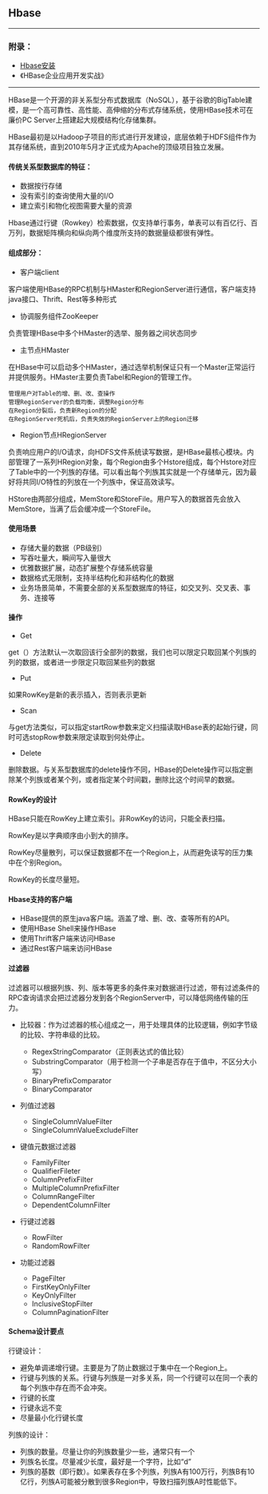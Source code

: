 ## Hbase

---

### 附录：

* [Hbase安装](http://blog.csdn.net/itomge/article/details/9970833)
* 《HBase企业应用开发实战》

-----

HBase是一个开源的非关系型分布式数据库（NoSQL），基于谷歌的BigTable建模，是一个高可靠性、高性能、高伸缩的分布式存储系统，使用HBase技术可在廉价PC Server上搭建起大规模结构化存储集群。

HBase最初是以Hadoop子项目的形式进行开发建设，底层依赖于HDFS组件作为其存储系统，直到2010年5月才正式成为Apache的顶级项目独立发展。

#### 传统关系型数据库的特征：

* 数据按行存储
* 没有索引的查询使用大量的I/O
* 建立索引和物化视图需要大量的资源

Hbase通过行键（Rowkey）检索数据，仅支持单行事务，单表可以有百亿行、百万列，数据矩阵横向和纵向两个维度所支持的数据量级都很有弹性。

####  组成部分：

* 客户端client

客户端使用HBase的RPC机制与HMaster和RegionServer进行通信，客户端支持java接口、Thrift、Rest等多种形式

* 协调服务组件ZooKeeper

负责管理HBase中多个HMaster的选举、服务器之间状态同步

* 主节点HMaster

在HBase中可以启动多个HMaster，通过选举机制保证只有一个Master正常运行并提供服务。HMaster主要负责Tabel和Region的管理工作。

```
管理用户对Table的增、删、改、查操作
管理RegionServer的负载均衡，调整Region分布
在Region分裂后，负责新Region的分配
在RegionServer死机后，负责失效的RegionServer上的Region迁移
```

* Region节点HRegionServer

负责响应用户的I/O请求，向HDFS文件系统读写数据，是HBase最核心模块。内部管理了一系列HRegion对象，每个Region由多个Hstore组成，每个Hstore对应了Table中的一个列族的存储。可以看出每个列族其实就是一个存储单元，因为最好将共同I/O特性的列放在一个列族中，保证高效读写。

HStore由两部分组成，MemStore和StoreFile。用户写入的数据首先会放入MemStore，当满了后会缓冲成一个StoreFile。


#### 使用场景

* 存储大量的数据（PB级别）
* 写吞吐量大，瞬间写入量很大
* 优雅数据扩展，动态扩展整个存储系统容量
* 数据格式无限制，支持半结构化和非结构化的数据
* 业务场景简单，不需要全部的关系型数据库的特征，如交叉列、交叉表、事务、连接等

#### 操作

* Get

get（）方法默认一次取回该行全部列的数据，我们也可以限定只取回某个列族的列的数据，或者进一步限定只取回某些列的数据

* Put

如果RowKey是新的表示插入，否则表示更新

* Scan

与get方法类似，可以指定startRow参数来定义扫描读取HBase表的起始行键，同时可选stopRow参数来限定读取到何处停止。

* Delete

删除数据。与关系型数据库的delete操作不同，HBase的Delete操作可以指定删除某个列族或者某个列，或者指定某个时间戳，删除比这个时间早的数据。

#### RowKey的设计

HBase只能在RowKey上建立索引。非RowKey的访问，只能全表扫描。

RowKey是以字典顺序由小到大的排序。

RowKey尽量散列，可以保证数据都不在一个Region上，从而避免读写的压力集中在个别Region。

RowKey的长度尽量短。


#### Hbase支持的客户端

* HBase提供的原生java客户端。涵盖了增、删、改、查等所有的API。
* 使用HBase Shell来操作HBase
* 使用Thrift客户端来访问HBase
* 通过Rest客户端来访问HBase


#### 过滤器

过滤器可以根据列族、列、版本等更多的条件来对数据进行过滤，带有过滤条件的RPC查询请求会把过滤器分发到各个RegionServer中，可以降低网络传输的压力。

* 比较器：作为过滤器的核心组成之一，用于处理具体的比较逻辑，例如字节级的比较、字符串级的比较。

	* RegexStringComparator（正则表达式的值比较）
	* SubstringComparator（用于检测一个子串是否存在于值中，不区分大小写）
	* BinaryPrefixComparator
	* BinaryComparator

* 列值过滤器
	* SingleColumnValueFilter
	* SingleColumnValueExcludeFilter
* 键值元数据过滤器
	* FamilyFilter
	* QualifierFileter
	* ColumnPrefixFilter
	* MultipleColumnPrefixFilter
	* ColumnRangeFilter
	* DependentColumnFilter
* 行键过滤器
	* RowFilter
	* RandomRowFilter
* 功能过滤器
	* PageFilter
	* FirstKeyOnlyFilter
	* KeyOnlyFilter
	* InclusiveStopFilter
	* ColumnPaginationFilter

#### Schema设计要点

行键设计：

* 避免单调递增行键。主要是为了防止数据过于集中在一个Region上。
* 行键与列族的关系。行键与列族是一对多关系，同一个行键可以在同一个表的每个列族中存在而不会冲突。
* 行键的长度
* 行键永远不变
* 尽量最小化行键长度

列族的设计：

* 列族的数量。尽量让你的列族数量少一些，通常只有一个
* 列族名长度。尽量减少长度，最好是一个字符，比如“d”
* 列族的基数（即行数）。如果表存在多个列族，列族A有100万行，列族B有10亿行，列族A可能被分散到很多Region中，导致扫描列族A时性能低下。



	
	